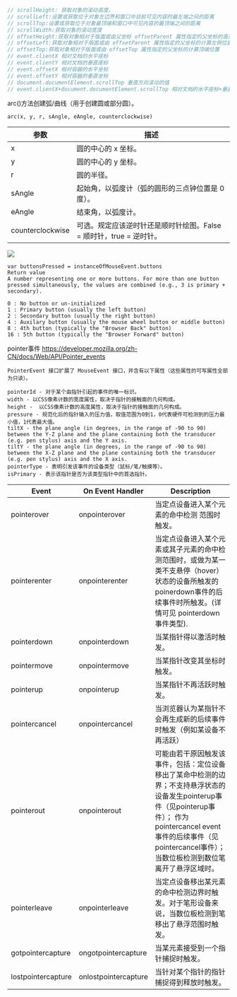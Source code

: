 ```js
// scrollHeight: 获取对象的滚动高度。 
// scrollLeft:设置或获取位于对象左边界和窗口中目前可见内容的最左端之间的距离
// scrollTop:设置或获取位于对象最顶端和窗口中可见内容的最顶端之间的距离
// scrollWidth:获取对象的滚动宽度
// offsetHeight:获取对象相对于版面或由父坐标 offsetParent 属性指定的父坐标的高度
// offsetLeft:获取对象相对于版面或由 offsetParent 属性指定的父坐标的计算左侧位置
// offsetTop:获取对象相对于版面或由 offsetTop 属性指定的父坐标的计算顶端位置 
// event.clientX 相对文档的水平座标
// event.clientY 相对文档的垂直座标
// event.offsetX 相对容器的水平坐标
// event.offsetY 相对容器的垂直坐标 
// document.documentElement.scrollTop 垂直方向滚动的值
// event.clientX+document.documentElement.scrollTop 相对文档的水平座标+垂直方向滚动的量 
```

arc()方法创建弧/曲线（用于创建圆或部分圆）。
```
arc(x, y, r, sAngle, eAngle, counterclockwise)
```
参数|描述
-|-
x|圆的中心的 x 坐标。
y|圆的中心的 y 坐标。
r|圆的半径。
sAngle|起始角，以弧度计（弧的圆形的三点钟位置是 0 度）。
eAngle|结束角，以弧度计。
counterclockwise|可选。规定应该逆时针还是顺时针绘图。False = 顺时针，true = 逆时针。
![](https://www.runoob.com/wp-content/uploads/2013/11/img_arc.gif)

```
var buttonsPressed = instanceOfMouseEvent.buttons
Return value
A number representing one or more buttons. For more than one button pressed simultaneously, the values are combined (e.g., 3 is primary + secondary).

0 : No button or un-initialized
1 : Primary button (usually the left button)
2 : Secondary button (usually the right button)
4 : Auxilary button (usually the mouse wheel button or middle button)
8 : 4th button (typically the "Browser Back" button)
16 : 5th button (typically the "Browser Forward" button)
```


pointer事件
https://developer.mozilla.org/zh-CN/docs/Web/API/Pointer_events
```
PointerEvent 接口扩展了 MouseEvent 接口，并含有以下属性（这些属性的可写属性全部为只读）。

pointerId - 对于某个由指针引起的事件的唯一标识。
width - 以CSS像素计数的宽度属性，取决于指针的接触面的几何构成。
height -  以CSS像素计数的高度属性，取决于指针的接触面的几何构成。
pressure - 规范化后的指针输入的压力值，取值范围为0到1，0代表硬件可检测到的压力最小值，1代表最大值。
tiltX - the plane angle (in degrees, in the range of -90 to 90) between the Y-Z plane and the plane containing both the transducer (e.g. pen stylus) axis and the Y axis.
tiltY - the plane angle (in degrees, in the range of -90 to 90) between the X-Z plane and the plane containing both the transducer (e.g. pen stylus) axis and the X axis.
pointerType - 表明引发该事件的设备类型（鼠标/笔/触摸等）。
isPrimary - 表示该指针是否为该类型指针中的首选指针。
```

Event|On Event Handler|Description
-|-|-
pointerover|onpointerover|当定点设备进入某个元素的命中检测 范围时触发。
pointerenter|onpointerenter|当定点设备进入某个元素或其子元素的命中检测范围时，或做为某一类不支悬停（hover）状态的设备所触发的poinerdown事件的后续事件时所触发。(详情可见 pointerdown事件类型).
pointerdown|onpointerdown|当某指针得以激活时触发。
pointermove|onpointermove|当某指针改变其坐标时触发。
pointerup|onpointerup|当某指针不再活跃时触发。
pointercancel|onpointercancel|当浏览器认为某指针不会再生成新的后续事件时触发（例如某设备不再活跃）
pointerout|onpointerout|可能由若干原因触发该事件，包括：定位设备移出了某命中检测的边界；不支持悬浮状态的设备发生pointerup事件（见pointerup事件）； 作为 pointercancel event事件的后续事件（见pointercancel事件）；当数位板检测到数位笔离开了悬浮区域时。
pointerleave|onpointerleave|当定点设备移出某元素的命中检测边界时触发。对于笔形设备来说，当数位板检测到笔移出了悬浮范围时触发。
gotpointercapture|ongotpointercapture|当某元素接受到一个指针捕捉时触发。
lostpointercapture|onlostpointercapture|当针对某个指针的指针捕捉得到释放时触发。